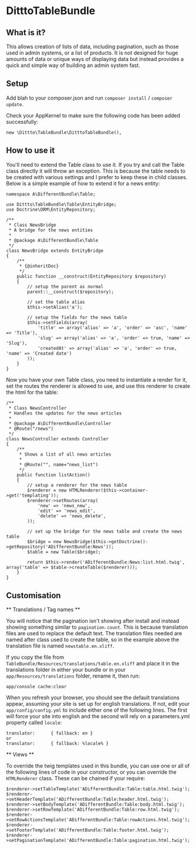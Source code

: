 DitttoTableBundle
=================

What is it?
-----------

This allows creation of lists of data, including pagination, such as those used in admin systems, or a list of
products. It is not designed for huge amounts of data or unique ways of displaying data but instead provides a quick
and simple way of building an admin system fast.


Setup
-----

Add blah to your composer.json and run `composer install` / `composer update`.

Check your AppKernel to make sure the following code has been added successfully:

    new \Dittto\TableBundle\DitttoTableBundle(),


How to use it
-------------

You'll need to extend the Table class to use it. If you try and call the Table class directly it will throw an
exception. This is because the table needs to be created with various settings and I prefer to keep these in child
classes. Below is a simple example of how to extend it for a news entity:

    namespace A\DifferentBundle\Table;
    
    use Dittto\TableBundle\Table\EntityBridge;
    use Doctrine\ORM\EntityRepository;
    
    /**
     * Class NewsBridge
     * A bridge for the news entities
     *
     * @package A\DifferentBundle\Table
     */
    class NewsBridge extends EntityBridge
    {
        /**
         * {@inheritDoc}
         */
        public function __construct(EntityRepository $repository)
        {
            // setup the parent as normal
            parent::__construct($repository);

            // set the table alias
            $this->setAlias('a');

            // setup the fields for the news table
            $this->setFields(array(
                'title' => array('alias' => 'a', 'order' => 'asc', 'name' => 'Title'),
                'slug' => array('alias' => 'a', 'order' => true, 'name' => 'Slug'),
                'createdAt' => array('alias' => 'a', 'order' => true, 'name' => 'Created date')
            ));
        }
    }

Now you have your own Table class, you need to instantiate a render for it, set the routes the renderer is allowed
to use, and use this renderer to create the html for the table:

    /**
     * Class NewsController
     * Handles the updates for the news articles
     *
     * @package A\DifferentBundle\Controller
     * @Route("/news")
     */
    class NewsController extends Controller
    {
        /**
         * Shows a list of all news articles
         *
         * @Route("", name="news_list")
         */
        public function listAction()
        {
            // setup a renderer for the news table
            $renderer = new HTMLRenderer($this->container->get('templating'));
            $renderer->setRoutes(array(
                'new' => 'news_new',
                'edit' => 'news_edit',
                'delete' => 'news_delete',
            ));
 
            // set up the bridge for the news table and create the news table
            $bridge = new NewsBridge($this->getDoctrine()->getRepository('ADifferentBundle:News'));
            $table = new Table($bridge);

            return $this->render('ADifferentBundle:News:list.html.twig', array('table' => $table->createTable($renderer)));
        }
    }


Customisation
-------------

** Translations / Tag names **

You will notice that the pagination isn't showing after install and instead showing something similar to
`pagination.count`. This is because translation files are used to replace the default text. The translation files needed
are named after class used to create the table, so in the example above the translation file is named
`newstable.en.xliff`.

If you copy the file from `TableBundle/Resources/translations/table.en.xliff` and place it in the translations folder
in either your bundle or in your `app/Resources/translations` folder, rename it, then run:

    app/console cache:clear

When you refresh your browser, you should see the default translations appear, assuming your site is set up for
english translations. If not, edit your `app/config/config.yml` to include either one of the following lines. The first
will force your site into english and the second will rely on a parameters.yml property called `locale`:

    translator:      { fallback: en }
    or
    translator:      { fallback: %locale% }


** Views **

To override the twig templates used in this bundle, you can use one or all of the following lines of code in your
constructor, or you can override the `HTMLRenderer` class. These can be chained if your require:

    $renderer->setTableTemplate('ADifferentBundle:Table:table.html.twig');
    $renderer->setHeaderTemplate('ADifferentBundle:Table:header.html.twig');
    $renderer->setBodyTemplate('ADifferentBundle:Table:body.html.twig');
    $renderer->setRowTemplate('ADifferentBundle:Table:row.html.twig');
    $renderer->setRowActionsTemplate('ADifferentBundle:Table:rowActions.html.twig');
    $renderer->setFooterTemplate('ADifferentBundle:Table:footer.html.twig');
    $renderer->setPaginationTemplate('ADifferentBundle:Table:pagination.html.twig');
